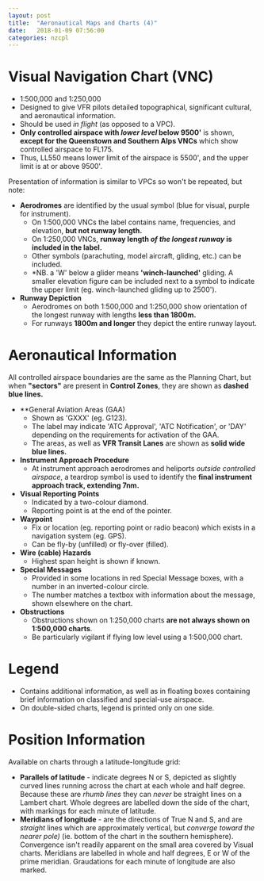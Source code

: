 ```yaml
---
layout: post
title:  "Aeronautical Maps and Charts (4)"
date:   2018-01-09 07:56:00
categories: nzcpl
---
```


# Visual Navigation Chart (VNC)

 * 1:500,000 and 1:250,000
 * Designed to give VFR pilots detailed topographical, significant cultural, and aeronautical
   information.
 * Should be used *in flight* (as opposed to a VPC).
 * **Only controlled airspace with *lower level* below 9500'** is shown, **except for the Queenstown
   and Southern Alps VNCs** which show controlled airspace to FL175.
 * Thus, LL550 means lower limit of the airspace is 5500', and the upper limit is at or above 9500'.

Presentation of information is similar to VPCs so won't be repeated, but note:

 * **Aerodromes** are identified by the usual symbol (blue for visual, purple for instrument).
    * On 1:500,000 VNCs the label contains name, frequencies, and elevation, **but not runway length.**
    * On 1:250,000 VNCs, **runway length *of the longest runway* is included in the label.**
    * Other symbols (parachuting, model aircraft, gliding, etc.) can be included.
    * *NB. a 'W' below a glider means **'winch-launched'** gliding. A smaller elevation figure can be
      included next to a symbol to indicate the upper limit (eg. winch-launched gliding up to 2500').
 * **Runway Depiction**
    * Aerodromes on both 1:500,000 and 1:250,000 show orientation of the longest runway with lengths
      **less than 1800m.**
    * For runways **1800m and longer** they depict the entire runway layout.

# Aeronautical Information

All controlled airspace boundaries are the same as the Planning Chart, but when **"sectors"** are
present in **Control Zones**, they are shown as **dashed blue lines.**

 * **General Aviation Areas (GAA)
    * Shown as 'GXXX' (eg. G123).
    * The label may indicate 'ATC Approval', 'ATC Notification', or 'DAY' depending on the requirements
      for activation of the GAA.
    * The areas, as well as **VFR Transit Lanes** are shown as **solid wide blue lines.**
 * **Instrument Approach Procedure**
    * At instrument approach aerodromes and heliports *outside controlled airspace*, a teardrop symbol
      is used to identify the **final instrument approach track, extending 7nm.**
 * **Visual Reporting Points**
    * Indicated by a two-colour diamond.
    * Reporting point is at the end of the pointer.
 * **Waypoint**
    * Fix or location (eg. reporting point or radio beacon) which exists in a navigation system (eg.
      GPS).
    * Can be fly-by (unfilled) or fly-over (filled).
 * **Wire (cable) Hazards**
    * Highest span height is shown if known.
 * **Special Messages**
    * Provided in some locations in red Special Message boxes, with a number in an inverted-colour circle.
    * The number matches a textbox with information about the message, shown elsewhere on the chart.
 * **Obstructions**
    * Obstructions shown on 1:250,000 charts **are not always shown on 1:500,000 charts**.
    * Be particularly vigilant if flying low level using a 1:500,000 chart.

# Legend

 * Contains additional information, as well as in floating boxes containing brief information on classified
   and special-use airspace.
 * On double-sided charts, legend is printed only on one side.

# Position Information

Available on charts through a latitude-longitude grid:

 * **Parallels of latitude** - indicate degrees N or S, depicted as slightly curved lines running across
   the chart at each whole and half degree. Because these are *rhumb lines* they can *never* be straight
   lines on a Lambert chart. Whole degrees are labelled down the side of the chart, with markings for 
   each minute of latitude.
 * **Meridians of longitude** - are the directions of True N and S, and are *straight* lines which are
   approximately vertical, but *converge toward the nearer pole)* (ie. bottom of the chart in the southern
   hemisphere). Convergence isn't readily apparent on the small area covered by Visual charts. Meridians
   are labelled in whole and half degrees, E or W of the prime meridian. Graudations for each minute of
   longitude are also marked.

